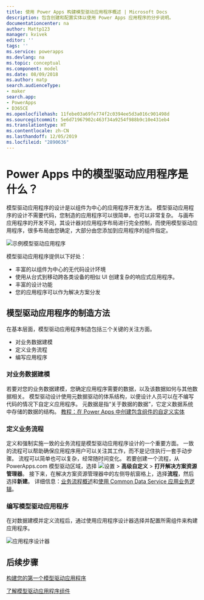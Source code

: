 ```yaml
---
title: 使用 Power Apps 构建模型驱动应用程序概述 | Microsoft Docs
description: 包含创建和配置实体以使用 Power Apps 应用程序的分步说明。
documentationcenter: na
author: Mattp123
manager: kvivek
editor: ''
tags: ''
ms.service: powerapps
ms.devlang: na
ms.topic: conceptual
ms.component: model
ms.date: 08/09/2018
ms.author: matp
search.audienceType:
- maker
search.app:
- PowerApps
- D365CE
ms.openlocfilehash: 11febe03a69fe774f2c0394ee5d3a016c901498d
ms.sourcegitcommit: 5e6d71967902c463f34a9254f988b9c10e431eb4
ms.translationtype: HT
ms.contentlocale: zh-CN
ms.lasthandoff: 12/05/2019
ms.locfileid: "2890636"
---
```

# <a name="what-are-model-driven-apps-in-power-apps"></a>Power Apps 中的模型驱动应用程序是什么？

模型驱动应用程序的设计是以组件为中心的应用程序开发方法。 模型驱动应用程序的设计不需要代码，您制造的应用程序可以很简单，也可以非常复杂。  与画布应用程序的开发不同，其设计器对应用程序布局进行完全控制，而使用模型驱动应用程序，很多布局由您确定，大部分由您添加到应用程序的组件指定。 

![示例模型驱动应用程序](media/model-driven-app-overview/model-app-sample.png)

模型驱动应用程序提供以下好处：
- 丰富的以组件为中心的无代码设计环境 
- 使用从台式到移动跨各类设备的相似 UI 创建复杂的响应式应用程序。
- 丰富的设计功能 
- 您的应用程序可以作为解决方案分发
 
## <a name="the-approach-to-model-driven-app-making"></a>模型驱动应用程序的制造方法
在基本层面，模型驱动应用程序制造包括三个关键的关注方面。

- 对业务数据建模 
- 定义业务流程 
- 编写应用程序

### <a name="modeling-business-data"></a>对业务数据建模
若要对您的业务数据建模，您确定应用程序需要的数据，以及该数据如何与其他数据相关。 模型驱动设计使用元数据驱动的体系结构，以便设计人员可以在不编写代码的情况下自定义应用程序。 元数据是指“关于数据的数据”，它定义数据系统中存储的数据的结构。 [教程：在 Power Apps 中创建包含组件的自定义实体](../common-data-service/create-custom-entity.md)

### <a name="defining-business-processes"></a>定义业务流程
定义和强制实施一致的业务流程是模型驱动应用程序设计的一个重要方面。 一致的流程可以帮助确保应用程序用户可以关注其工作，而不是记住执行一套手动步骤。 流程可以简单也可以复杂，经常随时间变化。 若要创建一个流程，从 PowerApps.com 模型驱动区域，选择 ![设置](media/powerapps-gear.png) > **高级自定义** > **打开解决方案资源管理器**。 接下来，在解决方案资源管理器中的左侧导航窗格上，选择**流程**，然后选择**新建**。 详细信息：[业务流程概述](/flow/business-process-flows-overview)和[使用 Common Data Service 应用业务逻辑](../common-data-service/cds-processes.md)。 

### <a name="composing-the-model-driven-app"></a>编写模型驱动应用程序
在对数据建模并定义流程后，通过使用应用程序设计器选择并配置所需组件来构建应用程序。

![应用程序设计器](media/model-driven-app-overview/app-designer.png)

## <a name="next-steps"></a>后续步骤

[构建您的第一个模型驱动应用程序](build-first-model-driven-app.md)

[了解模型驱动应用程序组件](model-driven-app-components.md)

